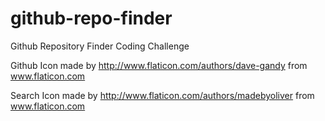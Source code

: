 # github-repo-finder
Github Repository Finder Coding Challenge

Github Icon made by http://www.flaticon.com/authors/dave-gandy from www.flaticon.com

Search Icon made by http://www.flaticon.com/authors/madebyoliver from www.flaticon.com